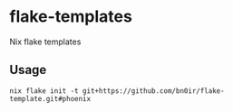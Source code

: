 # flake-templates
Nix flake templates

## Usage

```
nix flake init -t git+https://github.com/bn0ir/flake-template.git#phoenix
```